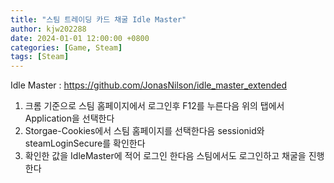 ```yaml
---
title: "스팀 트레이딩 카드 채굴 Idle Master"
author: kjw202288
date: 2024-01-01 12:00:00 +0800
categories: [Game, Steam]
tags: [Steam]
---
```


Idle Master : <https://github.com/JonasNilson/idle_master_extended>

1. 크롬 기준으로 스팀 홈페이지에서 로그인후 F12를 누른다음 위의 탭에서 Application을 선택한다
2. Storgae-Cookies에서 스팀 홈페이지를 선택한다음 sessionid와 steamLoginSecure를 확인한다
3. 확인한 값을 IdleMaster에 적어 로그인 한다음 스팀에서도 로그인하고 채굴을 진행한다